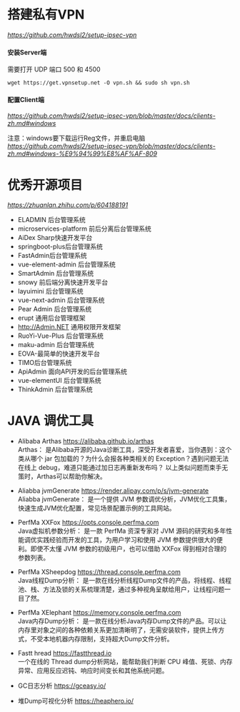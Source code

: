 # 搭建私有VPN
*https://github.com/hwdsl2/setup-ipsec-vpn*
#### 安装Server端
需要打开 UDP 端口 500 和 4500 
```
wget https://get.vpnsetup.net -O vpn.sh && sudo sh vpn.sh
```

#### 配置Client端
*https://github.com/hwdsl2/setup-ipsec-vpn/blob/master/docs/clients-zh.md#windows*

注意：windows要下载运行Reg文件，并重启电脑  
*https://github.com/hwdsl2/setup-ipsec-vpn/blob/master/docs/clients-zh.md#windows-%E9%94%99%E8%AF%AF-809*

# 优秀开源项目
*https://zhuanlan.zhihu.com/p/604188191*
- ELADMIN 后台管理系统
- microservices-platform 前后分离后台管理系统
- AiDex Sharp快速开发平台
- springboot-plus后台管理系统
- FastAdmin后台管理系统
- vue-element-admin 后台管理系统
- SmartAdmin 后台管理系统
- snowy 前后端分离快速开发平台
- layuimini 后台管理系统
- vue-next-admin 后台管理系统
- Pear Admin 后台管理系统
- erupt 通用后台管理框架
- http://Admin.NET 通用权限开发框架
- RuoYi-Vue-Plus 后台管理系统
- maku-admin 后台管理系统
- EOVA-最简单的快速开发平台
- TIMO后台管理系统
- ApiAdmin 面向API开发的后台管理系统
- vue-elementUI 后台管理系统
- ThinkAdmin 后台管理系统

# JAVA 调优工具  
- Alibaba Arthas https://alibaba.github.io/arthas  
Arthas： 是Alibaba开源的Java诊断工具，深受开发者喜爱，当你遇到：这个类从哪个 jar 包加载的？为什么会报各种类相关的 Exception？遇到问题无法在线上 debug，难道只能通过加日志再重新发布吗？
以上类似问题而束手无策时，Arthas可以帮助你解决。

- Aliabba jvmGenerate https://render.alipay.com/p/s/jvm-generate  
Aliabba jvmGenerate： 是一个提供 JVM 参数调优分析，JVM优化工具集，快速生成JVM优化配置，常见场景配置示例的工具网站。

- PerfMa XXFox https://opts.console.perfma.com  
Java虚拟机参数分析： 是一款 PerfMa 资深专家对 JVM 源码的研究和多年性能调优实践经验而开发的工具，为用户学习和使用 JVM 参数提供很大的便利。即使不太懂 JVM 参数的初级用户，也可以借助 XXFox 得到相对合理的参数列表。

- PerfMa XSheepdog https://thread.console.perfma.com  
Java线程Dump分析： 是一款在线分析线程Dump文件的产品，将线程、线程池、栈、方法及锁的关系梳理清楚，通过多种视角呈献给用户，让线程问题一目了然。

- PerfMa XElephant https://memory.console.perfma.com  
Java内存Dump分析： 是一款在线分析Java内存Dump文件的产品。可以让内存里对象之间的各种依赖关系更加清晰明了，无需安装软件，提供上传方式，不受本地机器内存限制，支持超大Dump文件分析。

- Fastt hread https://fastthread.io  
 一个在线的 Thread dump分析网站，能帮助我们判断 CPU 峰值、死锁、内存异常、应用反应迟钝、响应时间变长和其他系统问题。

- GC日志分析 https://gceasy.io/  

- 堆Dump可视化分析 https://heaphero.io/



